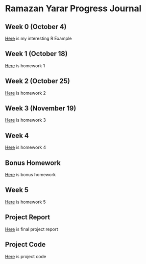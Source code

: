# Ramazan Yarar Progress Journal

## Week 0 (October 4)

[Here](files/example_homework_0.html) is my interesting R Example

## Week 1 (October 18)

[Here](files/Homework1.html) is homework 1

## Week 2 (October 25)

[Here](files/Homework2.html) is homework 2

## Week 3 (November 19)

[Here](files/Homework_3.html) is homework 3

## Week 4 

[Here](files/Homework_4.html) is homework 4

## Bonus Homework

[Here](files/homework_bonus.html) is bonus homework

## Week 5 

[Here](files/HHomework_5.html) is homework 5

## Project Report

[Here](files/FinalProject_Group13.html) is final project report

## Project Code

[Here](files/IE-582_FinalProject_Code.R) is project code